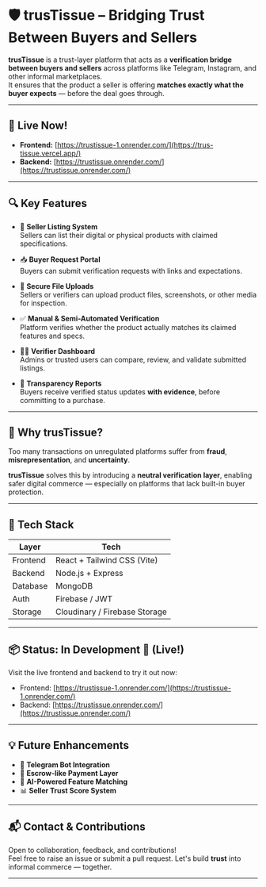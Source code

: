 # 🛡️ trusTissue – Bridging Trust Between Buyers and Sellers

**trusTissue** is a trust-layer platform that acts as a **verification bridge between buyers and sellers** across platforms like Telegram, Instagram, and other informal marketplaces.  
It ensures that the product a seller is offering **matches exactly what the buyer expects** — before the deal goes through.

---

## 🚀 Live Now!

- **Frontend:** [https://trustissue-1.onrender.com/](https://trus-tissue.vercel.app/)  
- **Backend:** [https://trustissue.onrender.com/](https://trustissue.onrender.com/)

---

## 🔍 Key Features

- 🧾 **Seller Listing System**  
  Sellers can list their digital or physical products with claimed specifications.

- 📥 **Buyer Request Portal**  
  Buyers can submit verification requests with links and expectations.

- 📁 **Secure File Uploads**  
  Sellers or verifiers can upload product files, screenshots, or other media for inspection.

- ✅ **Manual & Semi-Automated Verification**  
  Platform verifies whether the product actually matches its claimed features and specs.

- 🧑‍⚖️ **Verifier Dashboard**  
  Admins or trusted users can compare, review, and validate submitted listings.

- 📄 **Transparency Reports**  
  Buyers receive verified status updates **with evidence**, before committing to a purchase.

---

## 🧠 Why trusTissue?

Too many transactions on unregulated platforms suffer from **fraud**, **misrepresentation**, and **uncertainty**.

**trusTissue** solves this by introducing a **neutral verification layer**, enabling safer digital commerce — especially on platforms that lack built-in buyer protection.

---

## 🧰 Tech Stack

| Layer     | Tech                             |
|-----------|----------------------------------|
| Frontend  | React + Tailwind CSS (Vite)      |
| Backend   | Node.js + Express                |
| Database  | MongoDB                          |
| Auth      | Firebase / JWT                   |
| Storage   | Cloudinary / Firebase Storage    |

---

## 📦 Status: In Development 🚧 (Live!)

Visit the live frontend and backend to try it out now:  
- Frontend: [https://trustissue-1.onrender.com/](https://trustissue-1.onrender.com/)  
- Backend: [https://trustissue.onrender.com/](https://trustissue.onrender.com/)

---

## 💡 Future Enhancements

- 🔐 **Telegram Bot Integration**  
- 🏦 **Escrow-like Payment Layer**  
- 🤖 **AI-Powered Feature Matching**  
- 📊 **Seller Trust Score System**

---

## 📬 Contact & Contributions

Open to collaboration, feedback, and contributions!  
Feel free to raise an issue or submit a pull request. Let's build **trust** into informal commerce — together.

---
